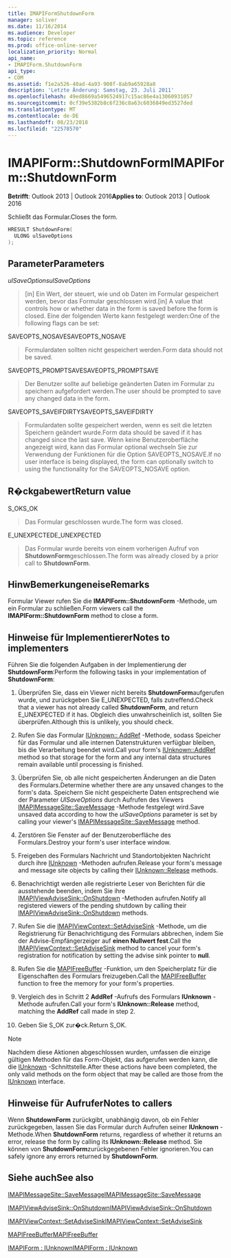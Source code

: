 ```yaml
---
title: IMAPIFormShutdownForm
manager: soliver
ms.date: 11/16/2014
ms.audience: Developer
ms.topic: reference
ms.prod: office-online-server
localization_priority: Normal
api_name:
- IMAPIForm.ShutdownForm
api_type:
- COM
ms.assetid: f1e2a526-40ad-4a93-908f-8ab9a65928a8
description: 'Letzte Änderung: Samstag, 23. Juli 2011'
ms.openlocfilehash: 49ed8669a5496524917c15ac86e4a13060931057
ms.sourcegitcommit: 0cf39e5382b8c6f236c8a63c6036849ed3527ded
ms.translationtype: MT
ms.contentlocale: de-DE
ms.lasthandoff: 08/23/2018
ms.locfileid: "22578570"
---
```

# <a name="imapiformshutdownform"></a><span data-ttu-id="b52f1-103">IMAPIForm::ShutdownForm</span><span class="sxs-lookup"><span data-stu-id="b52f1-103">IMAPIForm::ShutdownForm</span></span>

  
  
<span data-ttu-id="b52f1-104">**Betrifft**: Outlook 2013 | Outlook 2016</span><span class="sxs-lookup"><span data-stu-id="b52f1-104">**Applies to**: Outlook 2013 | Outlook 2016</span></span> 
  
<span data-ttu-id="b52f1-105">Schließt das Formular.</span><span class="sxs-lookup"><span data-stu-id="b52f1-105">Closes the form.</span></span>
  
```cpp
HRESULT ShutdownForm(
  ULONG ulSaveOptions
);
```

## <a name="parameters"></a><span data-ttu-id="b52f1-106">Parameter</span><span class="sxs-lookup"><span data-stu-id="b52f1-106">Parameters</span></span>

 <span data-ttu-id="b52f1-107">_ulSaveOptions_</span><span class="sxs-lookup"><span data-stu-id="b52f1-107">_ulSaveOptions_</span></span>
  
> <span data-ttu-id="b52f1-108">[in] Ein Wert, der steuert, wie und ob Daten im Formular gespeichert werden, bevor das Formular geschlossen wird.</span><span class="sxs-lookup"><span data-stu-id="b52f1-108">[in] A value that controls how or whether data in the form is saved before the form is closed.</span></span> <span data-ttu-id="b52f1-109">Eine der folgenden Werte kann festgelegt werden:</span><span class="sxs-lookup"><span data-stu-id="b52f1-109">One of the following flags can be set:</span></span>
    
<span data-ttu-id="b52f1-110">SAVEOPTS_NOSAVE</span><span class="sxs-lookup"><span data-stu-id="b52f1-110">SAVEOPTS_NOSAVE</span></span> 
  
> <span data-ttu-id="b52f1-111">Formulardaten sollten nicht gespeichert werden.</span><span class="sxs-lookup"><span data-stu-id="b52f1-111">Form data should not be saved.</span></span>
    
<span data-ttu-id="b52f1-112">SAVEOPTS_PROMPTSAVE</span><span class="sxs-lookup"><span data-stu-id="b52f1-112">SAVEOPTS_PROMPTSAVE</span></span> 
  
> <span data-ttu-id="b52f1-113">Der Benutzer sollte auf beliebige geänderten Daten im Formular zu speichern aufgefordert werden.</span><span class="sxs-lookup"><span data-stu-id="b52f1-113">The user should be prompted to save any changed data in the form.</span></span>
    
<span data-ttu-id="b52f1-114">SAVEOPTS_SAVEIFDIRTY</span><span class="sxs-lookup"><span data-stu-id="b52f1-114">SAVEOPTS_SAVEIFDIRTY</span></span> 
  
> <span data-ttu-id="b52f1-115">Formulardaten sollte gespeichert werden, wenn es seit die letzten Speichern geändert wurde.</span><span class="sxs-lookup"><span data-stu-id="b52f1-115">Form data should be saved if it has changed since the last save.</span></span> <span data-ttu-id="b52f1-116">Wenn keine Benutzeroberfläche angezeigt wird, kann das Formular optional wechseln Sie zur Verwendung der Funktionen für die Option SAVEOPTS_NOSAVE.</span><span class="sxs-lookup"><span data-stu-id="b52f1-116">If no user interface is being displayed, the form can optionally switch to using the functionality for the SAVEOPTS_NOSAVE option.</span></span>
    
## <a name="return-value"></a><span data-ttu-id="b52f1-117">R�ckgabewert</span><span class="sxs-lookup"><span data-stu-id="b52f1-117">Return value</span></span>

<span data-ttu-id="b52f1-118">S_OK</span><span class="sxs-lookup"><span data-stu-id="b52f1-118">S_OK</span></span> 
  
> <span data-ttu-id="b52f1-119">Das Formular geschlossen wurde.</span><span class="sxs-lookup"><span data-stu-id="b52f1-119">The form was closed.</span></span>
    
<span data-ttu-id="b52f1-120">E_UNEXPECTED</span><span class="sxs-lookup"><span data-stu-id="b52f1-120">E_UNEXPECTED</span></span> 
  
> <span data-ttu-id="b52f1-121">Das Formular wurde bereits von einem vorherigen Aufruf von **ShutdownForm**geschlossen.</span><span class="sxs-lookup"><span data-stu-id="b52f1-121">The form was already closed by a prior call to **ShutdownForm**.</span></span>
    
## <a name="remarks"></a><span data-ttu-id="b52f1-122">HinwBemerkungeneise</span><span class="sxs-lookup"><span data-stu-id="b52f1-122">Remarks</span></span>

<span data-ttu-id="b52f1-123">Formular Viewer rufen Sie die **IMAPIForm::ShutdownForm** -Methode, um ein Formular zu schließen.</span><span class="sxs-lookup"><span data-stu-id="b52f1-123">Form viewers call the **IMAPIForm::ShutdownForm** method to close a form.</span></span> 
  
## <a name="notes-to-implementers"></a><span data-ttu-id="b52f1-124">Hinweise für Implementierer</span><span class="sxs-lookup"><span data-stu-id="b52f1-124">Notes to implementers</span></span>

<span data-ttu-id="b52f1-125">Führen Sie die folgenden Aufgaben in der Implementierung der **ShutdownForm**:</span><span class="sxs-lookup"><span data-stu-id="b52f1-125">Perform the following tasks in your implementation of **ShutdownForm**:</span></span>
  
1. <span data-ttu-id="b52f1-126">Überprüfen Sie, dass ein Viewer nicht bereits **ShutdownForm**aufgerufen wurde, und zurückgeben Sie E_UNEXPECTED, falls zutreffend.</span><span class="sxs-lookup"><span data-stu-id="b52f1-126">Check that a viewer has not already called **ShutdownForm**, and return E_UNEXPECTED if it has.</span></span> <span data-ttu-id="b52f1-127">Obgleich dies unwahrscheinlich ist, sollten Sie überprüfen.</span><span class="sxs-lookup"><span data-stu-id="b52f1-127">Although this is unlikely, you should check.</span></span>
    
2. <span data-ttu-id="b52f1-128">Rufen Sie das Formular [IUnknown:: AddRef](http://msdn.microsoft.com/en-us/library/ms691379%28VS.85%29.aspx) -Methode, sodass Speicher für das Formular und alle internen Datenstrukturen verfügbar bleiben, bis die Verarbeitung beendet wird.</span><span class="sxs-lookup"><span data-stu-id="b52f1-128">Call your form's [IUnknown::AddRef](http://msdn.microsoft.com/en-us/library/ms691379%28VS.85%29.aspx) method so that storage for the form and any internal data structures remain available until processing is finished.</span></span> 
    
3. <span data-ttu-id="b52f1-129">Überprüfen Sie, ob alle nicht gespeicherten Änderungen an die Daten des Formulars.</span><span class="sxs-lookup"><span data-stu-id="b52f1-129">Determine whether there are any unsaved changes to the form's data.</span></span> <span data-ttu-id="b52f1-130">Speichern Sie nicht gespeicherte Daten entsprechend wie der Parameter _UlSaveOptions_ durch Aufrufen des Viewers [IMAPIMessageSite::SaveMessage](imapimessagesite-savemessage.md) -Methode festgelegt wird.</span><span class="sxs-lookup"><span data-stu-id="b52f1-130">Save unsaved data according to how the  _ulSaveOptions_ parameter is set by calling your viewer's [IMAPIMessageSite::SaveMessage](imapimessagesite-savemessage.md) method.</span></span> 
    
4. <span data-ttu-id="b52f1-131">Zerstören Sie Fenster auf der Benutzeroberfläche des Formulars.</span><span class="sxs-lookup"><span data-stu-id="b52f1-131">Destroy your form's user interface window.</span></span>
    
5. <span data-ttu-id="b52f1-132">Freigeben des Formulars Nachricht und Standortobjekten Nachricht durch ihre [IUnknown](http://msdn.microsoft.com/en-us/library/ms682317%28v=VS.85%29.aspx) -Methoden aufrufen.</span><span class="sxs-lookup"><span data-stu-id="b52f1-132">Release your form's message and message site objects by calling their [IUnknown::Release](http://msdn.microsoft.com/en-us/library/ms682317%28v=VS.85%29.aspx) methods.</span></span> 
    
6. <span data-ttu-id="b52f1-133">Benachrichtigt werden alle registrierte Leser von Berichten für die ausstehende beenden, indem Sie ihre [IMAPIViewAdviseSink::OnShutdown](imapiviewadvisesink-onshutdown.md) -Methoden aufrufen.</span><span class="sxs-lookup"><span data-stu-id="b52f1-133">Notify all registered viewers of the pending shutdown by calling their [IMAPIViewAdviseSink::OnShutdown](imapiviewadvisesink-onshutdown.md) methods.</span></span> 
    
7. <span data-ttu-id="b52f1-134">Rufen Sie die [IMAPIViewContext::SetAdviseSink](imapiviewcontext-setadvisesink.md) -Methode, um die Registrierung für Benachrichtigung des Formulars abbrechen, indem Sie der Advise-Empfängerzeiger auf **einen Nullwert fest**.</span><span class="sxs-lookup"><span data-stu-id="b52f1-134">Call the [IMAPIViewContext::SetAdviseSink](imapiviewcontext-setadvisesink.md) method to cancel your form's registration for notification by setting the advise sink pointer to **null**.</span></span>
    
8. <span data-ttu-id="b52f1-135">Rufen Sie die [MAPIFreeBuffer](mapifreebuffer.md) -Funktion, um den Speicherplatz für die Eigenschaften des Formulars freizugeben.</span><span class="sxs-lookup"><span data-stu-id="b52f1-135">Call the [MAPIFreeBuffer](mapifreebuffer.md) function to free the memory for your form's properties.</span></span> 
    
9. <span data-ttu-id="b52f1-136">Vergleich des in Schritt 2 **AddRef** -Aufrufs des Formulars **IUnknown** -Methode aufrufen.</span><span class="sxs-lookup"><span data-stu-id="b52f1-136">Call your form's **IUnknown::Release** method, matching the **AddRef** call made in step 2.</span></span> 
    
10. <span data-ttu-id="b52f1-137">Geben Sie S_OK zur�ck.</span><span class="sxs-lookup"><span data-stu-id="b52f1-137">Return S_OK.</span></span>
    
> [!NOTE]
> <span data-ttu-id="b52f1-138">Nachdem diese Aktionen abgeschlossen wurden, umfassen die einzige gültigen Methoden für das Form-Objekt, das aufgerufen werden kann, die die [IUnknown](http://msdn.microsoft.com/en-us/library/ms680509%28v=VS.85%29.aspx) -Schnittstelle.</span><span class="sxs-lookup"><span data-stu-id="b52f1-138">After these actions have been completed, the only valid methods on the form object that may be called are those from the [IUnknown](http://msdn.microsoft.com/en-us/library/ms680509%28v=VS.85%29.aspx) interface.</span></span> 
  
## <a name="notes-to-callers"></a><span data-ttu-id="b52f1-139">Hinweise für Aufrufer</span><span class="sxs-lookup"><span data-stu-id="b52f1-139">Notes to callers</span></span>

<span data-ttu-id="b52f1-140">Wenn **ShutdownForm** zurückgibt, unabhängig davon, ob ein Fehler zurückgegeben, lassen Sie das Formular durch Aufrufen seiner **IUnknown** -Methode.</span><span class="sxs-lookup"><span data-stu-id="b52f1-140">When **ShutdownForm** returns, regardless of whether it returns an error, release the form by calling its **IUnknown::Release** method.</span></span> <span data-ttu-id="b52f1-141">Sie können von **ShutdownForm**zurückgegebenen Fehler ignorieren.</span><span class="sxs-lookup"><span data-stu-id="b52f1-141">You can safely ignore any errors returned by **ShutdownForm**.</span></span>
  
## <a name="see-also"></a><span data-ttu-id="b52f1-142">Siehe auch</span><span class="sxs-lookup"><span data-stu-id="b52f1-142">See also</span></span>



[<span data-ttu-id="b52f1-143">IMAPIMessageSite::SaveMessage</span><span class="sxs-lookup"><span data-stu-id="b52f1-143">IMAPIMessageSite::SaveMessage</span></span>](imapimessagesite-savemessage.md)
  
[<span data-ttu-id="b52f1-144">IMAPIViewAdviseSink::OnShutdown</span><span class="sxs-lookup"><span data-stu-id="b52f1-144">IMAPIViewAdviseSink::OnShutdown</span></span>](imapiviewadvisesink-onshutdown.md)
  
[<span data-ttu-id="b52f1-145">IMAPIViewContext::SetAdviseSink</span><span class="sxs-lookup"><span data-stu-id="b52f1-145">IMAPIViewContext::SetAdviseSink</span></span>](imapiviewcontext-setadvisesink.md)
  
[<span data-ttu-id="b52f1-146">MAPIFreeBuffer</span><span class="sxs-lookup"><span data-stu-id="b52f1-146">MAPIFreeBuffer</span></span>](mapifreebuffer.md)
  
[<span data-ttu-id="b52f1-147">IMAPIForm : IUnknown</span><span class="sxs-lookup"><span data-stu-id="b52f1-147">IMAPIForm : IUnknown</span></span>](imapiformiunknown.md)

